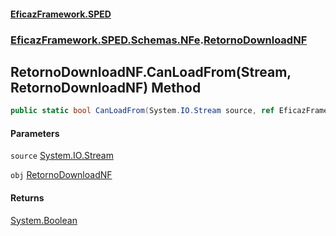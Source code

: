 #### [EficazFramework.SPED](EficazFrameworkSPED.md 'EficazFramework SPED')
### [EficazFramework.SPED.Schemas.NFe](EficazFramework.SPED.Schemas.NFe.md 'EficazFramework.SPED.Schemas.NFe').[RetornoDownloadNF](EficazFramework.SPED.Schemas.NFe/RetornoDownloadNF.md 'EficazFramework.SPED.Schemas.NFe.RetornoDownloadNF')

## RetornoDownloadNF.CanLoadFrom(Stream, RetornoDownloadNF) Method

```csharp
public static bool CanLoadFrom(System.IO.Stream source, ref EficazFramework.SPED.Schemas.NFe.RetornoDownloadNF obj);
```
#### Parameters

<a name='EficazFramework.SPED.Schemas.NFe.RetornoDownloadNF.CanLoadFrom(System.IO.Stream,EficazFramework.SPED.Schemas.NFe.RetornoDownloadNF).source'></a>

`source` [System.IO.Stream](https://docs.microsoft.com/en-us/dotnet/api/System.IO.Stream 'System.IO.Stream')

<a name='EficazFramework.SPED.Schemas.NFe.RetornoDownloadNF.CanLoadFrom(System.IO.Stream,EficazFramework.SPED.Schemas.NFe.RetornoDownloadNF).obj'></a>

`obj` [RetornoDownloadNF](EficazFramework.SPED.Schemas.NFe/RetornoDownloadNF.md 'EficazFramework.SPED.Schemas.NFe.RetornoDownloadNF')

#### Returns
[System.Boolean](https://docs.microsoft.com/en-us/dotnet/api/System.Boolean 'System.Boolean')